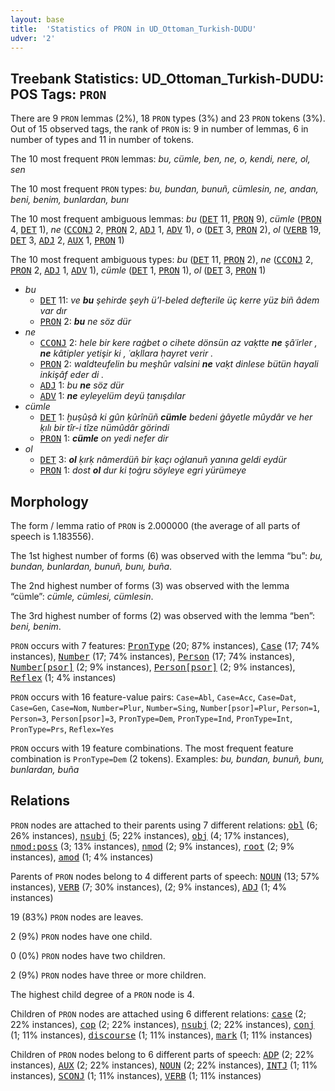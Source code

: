 ```yaml
---
layout: base
title:  'Statistics of PRON in UD_Ottoman_Turkish-DUDU'
udver: '2'
---
```


## Treebank Statistics: UD_Ottoman_Turkish-DUDU: POS Tags: `PRON`

There are 9 `PRON` lemmas (2%), 18 `PRON` types (3%) and 23 `PRON` tokens (3%).
Out of 15 observed tags, the rank of `PRON` is: 9 in number of lemmas, 6 in number of types and 11 in number of tokens.

The 10 most frequent `PRON` lemmas: <em>bu, cümle, ben, ne, o, kendi, nere, ol, sen</em>

The 10 most frequent `PRON` types:  <em>bu, bundan, bunuñ, cümlesin, ne, andan, beni, benim, bunlardan, bunı</em>

The 10 most frequent ambiguous lemmas: <em>bu</em> (<tt><a href="ota_dudu-pos-DET.html">DET</a></tt> 11, <tt><a href="ota_dudu-pos-PRON.html">PRON</a></tt> 9), <em>cümle</em> (<tt><a href="ota_dudu-pos-PRON.html">PRON</a></tt> 4, <tt><a href="ota_dudu-pos-DET.html">DET</a></tt> 1), <em>ne</em> (<tt><a href="ota_dudu-pos-CCONJ.html">CCONJ</a></tt> 2, <tt><a href="ota_dudu-pos-PRON.html">PRON</a></tt> 2, <tt><a href="ota_dudu-pos-ADJ.html">ADJ</a></tt> 1, <tt><a href="ota_dudu-pos-ADV.html">ADV</a></tt> 1), <em>o</em> (<tt><a href="ota_dudu-pos-DET.html">DET</a></tt> 3, <tt><a href="ota_dudu-pos-PRON.html">PRON</a></tt> 2), <em>ol</em> (<tt><a href="ota_dudu-pos-VERB.html">VERB</a></tt> 19, <tt><a href="ota_dudu-pos-DET.html">DET</a></tt> 3, <tt><a href="ota_dudu-pos-ADJ.html">ADJ</a></tt> 2, <tt><a href="ota_dudu-pos-AUX.html">AUX</a></tt> 1, <tt><a href="ota_dudu-pos-PRON.html">PRON</a></tt> 1)

The 10 most frequent ambiguous types:  <em>bu</em> (<tt><a href="ota_dudu-pos-DET.html">DET</a></tt> 11, <tt><a href="ota_dudu-pos-PRON.html">PRON</a></tt> 2), <em>ne</em> (<tt><a href="ota_dudu-pos-CCONJ.html">CCONJ</a></tt> 2, <tt><a href="ota_dudu-pos-PRON.html">PRON</a></tt> 2, <tt><a href="ota_dudu-pos-ADJ.html">ADJ</a></tt> 1, <tt><a href="ota_dudu-pos-ADV.html">ADV</a></tt> 1), <em>cümle</em> (<tt><a href="ota_dudu-pos-DET.html">DET</a></tt> 1, <tt><a href="ota_dudu-pos-PRON.html">PRON</a></tt> 1), <em>ol</em> (<tt><a href="ota_dudu-pos-DET.html">DET</a></tt> 3, <tt><a href="ota_dudu-pos-PRON.html">PRON</a></tt> 1)


* <em>bu</em>
  * <tt><a href="ota_dudu-pos-DET.html">DET</a></tt> 11: <em>ve <b>bu</b> şehirde şeyh ü’l-beled defterile üç kerre yüz biñ âdem var dır</em>
  * <tt><a href="ota_dudu-pos-PRON.html">PRON</a></tt> 2: <em><b>bu</b> ne söz dür</em>
* <em>ne</em>
  * <tt><a href="ota_dudu-pos-CCONJ.html">CCONJ</a></tt> 2: <em>hele bir kere raġbet o cihete dönsün az vaḳtte <b>ne</b> şâʿirler , <b>ne</b> kâtipler yetişir ki , ʿaḳllara ḥayret verir .</em>
  * <tt><a href="ota_dudu-pos-PRON.html">PRON</a></tt> 2: <em>waldteufelin bu meşhûr valsini <b>ne</b> vaḳt dinlese bütün hayali inkişâf eder di .</em>
  * <tt><a href="ota_dudu-pos-ADJ.html">ADJ</a></tt> 1: <em>bu <b>ne</b> söz dür</em>
  * <tt><a href="ota_dudu-pos-ADV.html">ADV</a></tt> 1: <em><b>ne</b> eyleyelüm deyü ṭanışdılar</em>
* <em>cümle</em>
  * <tt><a href="ota_dudu-pos-DET.html">DET</a></tt> 1: <em>ḫuṣûṣâ ki gûn ḳûrînüñ <b>cümle</b> bedeni ġâyetle mûydâr ve her ḳılı bir tîr-i tîze nümûdâr görindi</em>
  * <tt><a href="ota_dudu-pos-PRON.html">PRON</a></tt> 1: <em><b>cümle</b> on yedi nefer dir</em>
* <em>ol</em>
  * <tt><a href="ota_dudu-pos-DET.html">DET</a></tt> 3: <em><b>ol</b> ḳırḳ nâmerdüñ bir ḳaçı oġlanuñ yanına geldi eydür</em>
  * <tt><a href="ota_dudu-pos-PRON.html">PRON</a></tt> 1: <em>dost <b>ol</b> dur ki ṭoġru söyleye egri yürümeye</em>

## Morphology

The form / lemma ratio of `PRON` is 2.000000 (the average of all parts of speech is 1.183556).

The 1st highest number of forms (6) was observed with the lemma “bu”: <em>bu, bundan, bunlardan, bunuñ, bunı, buña</em>.

The 2nd highest number of forms (3) was observed with the lemma “cümle”: <em>cümle, cümlesi, cümlesin</em>.

The 3rd highest number of forms (2) was observed with the lemma “ben”: <em>beni, benim</em>.

`PRON` occurs with 7 features: <tt><a href="ota_dudu-feat-PronType.html">PronType</a></tt> (20; 87% instances), <tt><a href="ota_dudu-feat-Case.html">Case</a></tt> (17; 74% instances), <tt><a href="ota_dudu-feat-Number.html">Number</a></tt> (17; 74% instances), <tt><a href="ota_dudu-feat-Person.html">Person</a></tt> (17; 74% instances), <tt><a href="ota_dudu-feat-Number-psor.html">Number[psor]</a></tt> (2; 9% instances), <tt><a href="ota_dudu-feat-Person-psor.html">Person[psor]</a></tt> (2; 9% instances), <tt><a href="ota_dudu-feat-Reflex.html">Reflex</a></tt> (1; 4% instances)

`PRON` occurs with 16 feature-value pairs: `Case=Abl`, `Case=Acc`, `Case=Dat`, `Case=Gen`, `Case=Nom`, `Number=Plur`, `Number=Sing`, `Number[psor]=Plur`, `Person=1`, `Person=3`, `Person[psor]=3`, `PronType=Dem`, `PronType=Ind`, `PronType=Int`, `PronType=Prs`, `Reflex=Yes`

`PRON` occurs with 19 feature combinations.
The most frequent feature combination is `PronType=Dem` (2 tokens).
Examples: <em>bu, bundan, bunuñ, bunı, bunlardan, buña</em>


## Relations

`PRON` nodes are attached to their parents using 7 different relations: <tt><a href="ota_dudu-dep-obl.html">obl</a></tt> (6; 26% instances), <tt><a href="ota_dudu-dep-nsubj.html">nsubj</a></tt> (5; 22% instances), <tt><a href="ota_dudu-dep-obj.html">obj</a></tt> (4; 17% instances), <tt><a href="ota_dudu-dep-nmod-poss.html">nmod:poss</a></tt> (3; 13% instances), <tt><a href="ota_dudu-dep-nmod.html">nmod</a></tt> (2; 9% instances), <tt><a href="ota_dudu-dep-root.html">root</a></tt> (2; 9% instances), <tt><a href="ota_dudu-dep-amod.html">amod</a></tt> (1; 4% instances)

Parents of `PRON` nodes belong to 4 different parts of speech: <tt><a href="ota_dudu-pos-NOUN.html">NOUN</a></tt> (13; 57% instances), <tt><a href="ota_dudu-pos-VERB.html">VERB</a></tt> (7; 30% instances),  (2; 9% instances), <tt><a href="ota_dudu-pos-ADJ.html">ADJ</a></tt> (1; 4% instances)

19 (83%) `PRON` nodes are leaves.

2 (9%) `PRON` nodes have one child.

0 (0%) `PRON` nodes have two children.

2 (9%) `PRON` nodes have three or more children.

The highest child degree of a `PRON` node is 4.

Children of `PRON` nodes are attached using 6 different relations: <tt><a href="ota_dudu-dep-case.html">case</a></tt> (2; 22% instances), <tt><a href="ota_dudu-dep-cop.html">cop</a></tt> (2; 22% instances), <tt><a href="ota_dudu-dep-nsubj.html">nsubj</a></tt> (2; 22% instances), <tt><a href="ota_dudu-dep-conj.html">conj</a></tt> (1; 11% instances), <tt><a href="ota_dudu-dep-discourse.html">discourse</a></tt> (1; 11% instances), <tt><a href="ota_dudu-dep-mark.html">mark</a></tt> (1; 11% instances)

Children of `PRON` nodes belong to 6 different parts of speech: <tt><a href="ota_dudu-pos-ADP.html">ADP</a></tt> (2; 22% instances), <tt><a href="ota_dudu-pos-AUX.html">AUX</a></tt> (2; 22% instances), <tt><a href="ota_dudu-pos-NOUN.html">NOUN</a></tt> (2; 22% instances), <tt><a href="ota_dudu-pos-INTJ.html">INTJ</a></tt> (1; 11% instances), <tt><a href="ota_dudu-pos-SCONJ.html">SCONJ</a></tt> (1; 11% instances), <tt><a href="ota_dudu-pos-VERB.html">VERB</a></tt> (1; 11% instances)

